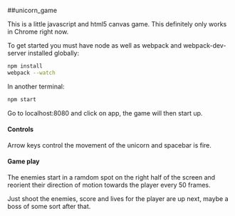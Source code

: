 ##unicorn_game

This is a little javascript and html5 canvas game. This definitely only works in Chrome right now.


To get started you must have node as well as webpack and webpack-dev-server installed globally:

```sh
npm install
webpack --watch
```

In another terminal:
```sh
npm start
```

Go to localhost:8080 and click on app, the game will then start up.

#### Controls
Arrow keys control the movement of the unicorn and spacebar is fire. 

#### Game play
The enemies start in a ramdom spot on the right half of the screen and reorient their direction of motion towards the player every 50 frames. 

Just shoot the enemies, score and lives for the player are up next, maybe a boss of some sort after that.
